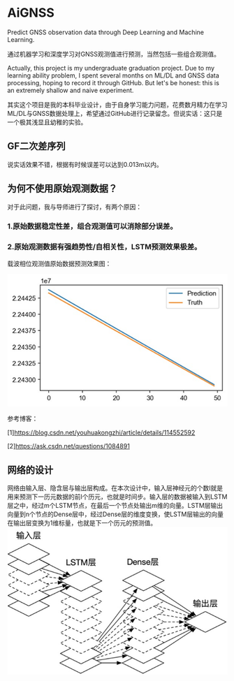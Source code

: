 # AiGNSS
Predict GNSS observation data through Deep Learning and Machine Learning. 

通过机器学习和深度学习对GNSS观测值进行预测，当然包括一些组合观测值。

Actually, this project is my undergraduate graduation project. Due to my learning ability problem, I spent several months on ML/DL and GNSS data processing, hoping to record it through GitHub. But let's be honest: this is an extremely shallow and naive experiment.

其实这个项目是我的本科毕业设计，由于自身学习能力问题，花费数月精力在学习ML/DL与GNSS数据处理上，希望通过GitHub进行记录留念。但说实话：这只是一个极其浅显且幼稚的实验。

## GF二次差序列
说实话效果不错，根据有时候误差可以达到0.013m以内。

## 为何不使用原始观测数据？
对于此问题，我与导师进行了探讨，有两个原因：
### 1.原始数据稳定性差，组合观测值可以消除部分误差。
### 2.原始观测数据有强趋势性/自相关性，LSTM预测效果极差。
载波相位观测值原始数据预测效果图：

![image](/images/1.jpg)

参考博客：

[1]https://blog.csdn.net/youhuakongzhi/article/details/114552592

[2]https://ask.csdn.net/questions/1084891

## 网络的设计
网络由输入层、隐含层与输出层构成。在本次设计中，输入层神经元的个数l就是用来预测下一历元数据的前l个历元，也就是时间步。输入层的数据被输入到LSTM层之中，经过m个LSTM节点，在最后一个节点处输出m维的向量。LSTM层输出向量到n个节点的Dense层中，经过Dense层的维度变换，使LSTM层输出的向量在输出层变换为1维标量，也就是下一个历元的预测值。
![image](/images/2.jpg)
